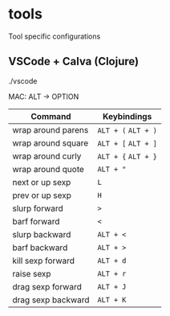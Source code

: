 # tools
Tool specific configurations

## VSCode + Calva (Clojure)

./vscode

MAC: ALT -> OPTION

| Command            | Keybindings         |
|--------------------|---------------------|
| wrap around parens | `ALT + (` `ALT + )` |
| wrap around square | `ALT + [` `ALT + ]` |
| wrap around curly  | `ALT + {` `ALT + }` |
| wrap around quote  | `ALT + "`           |
| next or up sexp    | `L`                 |
| prev or up sexp    | `H`                 |
| slurp forward      | `>`                 |
| barf forward       | `<`                 |
| slurp backward     | `ALT + <`           |
| barf backward      | `ALT + >`           |
| kill sexp forward  | `ALT + d`           |
| raise sexp         | `ALT + r`           |
| drag sexp forward  | `ALT + J`           |
| drag sexp backward | `ALT + K`           |